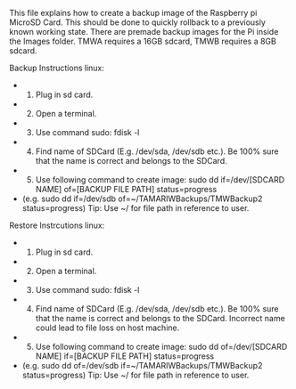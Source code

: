 This file explains how to create a backup image of the Raspberry pi MicroSD Card. This should be done to quickly rollback to a previously known working state.
There are premade backup images for the Pi inside the Images folder. TMWA requires a 16GB sdcard, TMWB requires a 8GB sdcard.

Backup Instructions linux:
- 1. Plug in sd card.
- 2. Open a terminal.
- 3. Use command sudo: fdisk -l 
- 4. Find name of SDCard (E.g. /dev/sda, /dev/sdb etc.). Be 100% sure that the name is correct and belongs to the SDCard.
- 5. Use following command to create image: sudo dd if=/dev/[SDCARD NAME] of=[BACKUP FILE PATH] status=progress
-    (e.g. sudo dd if=/dev/sdb of=~/TAMARIWBackups/TMWBackup2 status=progress) Tip: Use ~/ for file path in reference to user.

Restore Instrcutions linux:
- 1. Plug in sd card.
- 2. Open a terminal.
- 3. Use command sudo: fdisk -l 
- 4. Find name of SDCard (E.g. /dev/sda, /dev/sdb etc.). Be 100% sure that the name is correct and belongs to the SDCard. Incorrect name could lead to file loss on host machine.
- 5. Use following command to create image: sudo dd of=/dev/[SDCARD NAME] if=[BACKUP FILE PATH] status=progress
-    (e.g. sudo dd of=/dev/sdb if=~/TAMARIWBackups/TMWBackup2 status=progress) Tip: Use ~/ for file path in reference to user.
